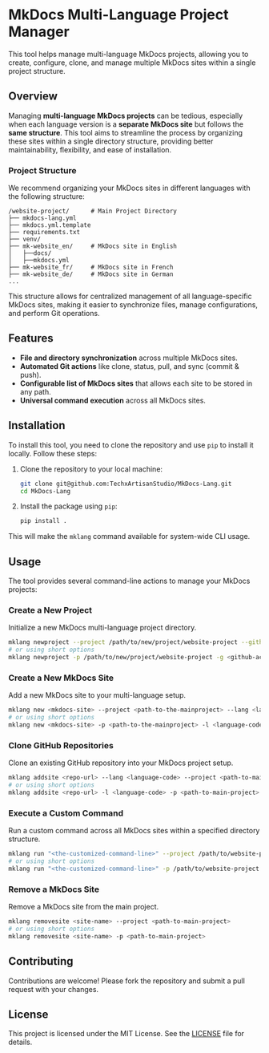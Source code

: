 # MkDocs Multi-Language Project Manager

This tool helps manage multi-language MkDocs projects, allowing you to create, configure, clone, and manage multiple MkDocs sites within a single project structure.

## Overview

Managing **multi-language MkDocs projects** can be tedious, especially when each language version is a **separate MkDocs site** but follows the **same structure**. This tool aims to streamline the process by organizing these sites within a single directory structure, providing better maintainability, flexibility, and ease of installation.

### Project Structure

We recommend organizing your MkDocs sites in different languages with the following structure:

```
/website-project/      # Main Project Directory
├── mkdocs-lang.yml
├── mkdocs.yml.template
├── requirements.txt
├── venv/
├── mk-website_en/     # MkDocs site in English
│   ├──docs/
│   ├──mkdocs.yml
├── mk-website_fr/     # MkDocs site in French
├── mk-website_de/     # MkDocs site in German
...
```

This structure allows for centralized management of all language-specific MkDocs sites, making it easier to synchronize files, manage configurations, and perform Git operations.

## Features

- **File and directory synchronization** across multiple MkDocs sites.
- **Automated Git actions** like clone, status, pull, and sync (commit & push).
- **Configurable list of MkDocs sites** that allows each site to be stored in any path.
- **Universal command execution** across all MkDocs sites.

## Installation

To install this tool, you need to clone the repository and use `pip` to install it locally. Follow these steps:

1. Clone the repository to your local machine:
   ```bash
   git clone git@github.com:TechxArtisanStudio/MkDocs-Lang.git
   cd MkDocs-Lang
   ```

2. Install the package using `pip`:
   ```bash
   pip install .
   ```

This will make the `mklang` command available for system-wide CLI usage.

## Usage

The tool provides several command-line actions to manage your MkDocs projects:

### Create a New Project

Initialize a new MkDocs multi-language project directory.

```bash
mklang newproject --project /path/to/new/project/website-project --github <github-account>
# or using short options
mklang newproject -p /path/to/new/project/website-project -g <github-account>
```

### Create a New MkDocs Site

Add a new MkDocs site to your multi-language setup.

```bash
mklang new <mkdocs-site> --project <path-to-the-mainproject> --lang <language-code>
# or using short options
mklang new <mkdocs-site> -p <path-to-the-mainproject> -l <language-code>
```

### Clone GitHub Repositories

Clone an existing GitHub repository into your MkDocs project setup.

```bash
mklang addsite <repo-url> --lang <language-code> --project <path-to-main-project>
# or using short options
mklang addsite <repo-url> -l <language-code> -p <path-to-main-project>
```

### Execute a Custom Command

Run a custom command across all MkDocs sites within a specified directory structure.

```bash
mklang run "<the-customized-command-line>" --project /path/to/website-project
# or using short options
mklang run "<the-customized-command-line>" -p /path/to/website-project
```

### Remove a MkDocs Site

Remove a MkDocs site from the main project.

```bash
mklang removesite <site-name> --project <path-to-main-project>
# or using short options
mklang removesite <site-name> -p <path-to-main-project>
```

## Contributing

Contributions are welcome! Please fork the repository and submit a pull request with your changes.

## License

This project is licensed under the MIT License. See the [LICENSE](LICENSE) file for details. 